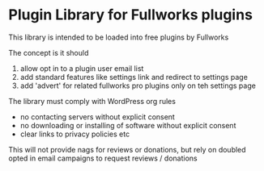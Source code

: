 # Plugin Library for Fullworks plugins

This library is intended to be loaded into free plugins by Fullworks

The concept is it should

1. allow opt in to  a plugin user email list
2. add standard features like settings link and redirect to settings page
3. add 'advert' for related  fullworks pro plugins only on teh settings page

The library must comply with WordPress org rules
- no contacting servers without explicit consent
- no downloading or installing of software without explicit consent
- clear links to privacy policies etc

This will not provide nags for reviews or donations, but rely on doubled  opted in email campaigns
to request  reviews / donations

